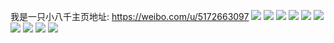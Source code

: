 我是一只小八千主页地址: https://weibo.com/u/5172663097 
![](https://wx4.sinaimg.cn/mw2000/005E3XXXgy1h7a9c5z857j32dc35se85.jpg) 
![](https://wx4.sinaimg.cn/mw2000/005E3XXXgy1h7a9bzue8wj32c0340kjl.jpg) 
![](https://wx4.sinaimg.cn/mw2000/005E3XXXgy1h7a9c7jcjsj32c0340npe.jpg) 
![](https://wx4.sinaimg.cn/mw2000/005E3XXXgy1h7a9c8lefbj32c0340qv5.jpg) 
![](https://wx4.sinaimg.cn/mw2000/005E3XXXgy1h7a9oy9unfj31o0280qv5.jpg) 
![](https://wx4.sinaimg.cn/mw2000/005E3XXXgy1h7a9is5ydzj32dc35shdv.jpg) 
![](https://wx4.sinaimg.cn/mw2000/005E3XXXgy1h7a9izc3tej32dc35s7wm.jpg) 
![](https://wx4.sinaimg.cn/mw2000/005E3XXXgy1h7a9cbuwzyj32c03407wi.jpg) 
![](https://wx4.sinaimg.cn/mw2000/005E3XXXgy1h7a9ugfj2vj32c03407wi.jpg) 
![](https://wx4.sinaimg.cn/mw2000/005E3XXXgy1glc94on96kj31o02807wi.jpg) 
